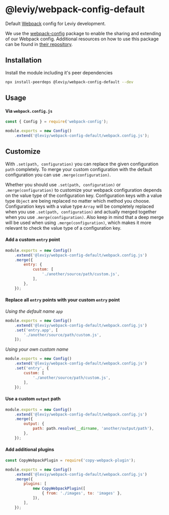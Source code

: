 # @leviy/webpack-config-default

Default [Webpack](https://webpack.js.org) config for Leviy development.

We use the [webpack-config](https://github.com/Fitbit/webpack-config) package to enable the
sharing and extending of our Webpack config. Additional resources on how to use this package
can be found in [their repository](https://github.com/Fitbit/webpack-config).

## Installation

Install the module including it's peer dependencies

```bash
npx install-peerdeps @leviy/webpack-config-default --dev
```

## Usage

#### Via `webpack.config.js`

```js
const { Config } = require('webpack-config');

module.exports = new Config()
    .extend('@leviy/webpack-config-default/webpack.config.js');
```

## Customize

With `.set(path, configuration)` you can replace the given configuration `path` completely.
To merge your custom configuration with the default configuration you can use `.merge(configuration)`.

Whether you should use `.set(path, configuration)` or `.merge(configuration)` to customize your webpack
configuration depends on the value type of the configuration key. Configuration keys with a value type
`Object` are being replaced no matter which method you choose. Configuration keys with a value type `Array`
will be completely replaced when you use `.set(path, configuration)` and actually merged together when you
use `.merge(configuration)`. Also keep in mind that a deep merge will be used when using
`.merge(configuration)`, which makes it more relevant to check the value type of a configuration key.

#### Add a custom `entry` point

```js
module.exports = new Config()
    .extend('@leviy/webpack-config-default/webpack.config.js')
    .merge({
        entry: {
            custom: [
                './another/source/path/custom.js',
            ],
        },
    });
```

#### Replace all `entry` points with your custom `entry` point

_Using the default name `app`_
```js
module.exports = new Config()
    .extend('@leviy/webpack-config-default/webpack.config.js')
    .set('entry.app', [
        './another/source/path/custom.js',
    ]);
```

_Using your own custom name_

```js
module.exports = new Config()
    .extend('@leviy/webpack-config-default/webpack.config.js')
    .set('entry', {
        custom: [
            './another/source/path/custom.js',
        ],
    });
```

#### Use a custom `output` path

```js
module.exports = new Config()
    .extend('@leviy/webpack-config-default/webpack.config.js')
    .merge({
        output: {
            path: path.resolve(__dirname, 'another/output/path'),
        },
    });
```

#### Add additional plugins

```js
const CopyWebpackPlugin = require('copy-webpack-plugin');

module.exports = new Config()
    .extend('@leviy/webpack-config-default/webpack.config.js')
    .merge({
        plugins: [
            new CopyWebpackPlugin([
                { from: './images', to: 'images' },
            ]),
        ],
    });
```
